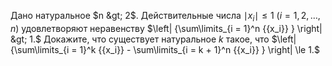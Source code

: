 Дано натуральное $n  &gt;  2$. Действительные числа $\mid x_i \mid \leq 1$ ($i = 1, 2,  \ldots , n$) удовлетворяют неравенству $\left| {\sum\limits_{i = 1}^n {{x_i}} } \right|  &gt;  1.$ Докажите, что существует натуральное $k$ такое, что $\left| {\sum\limits_{i = 1}^k {{x_i}}  - \sum\limits_{i = k + 1}^n {{x_i}} } \right| \le 1.$
